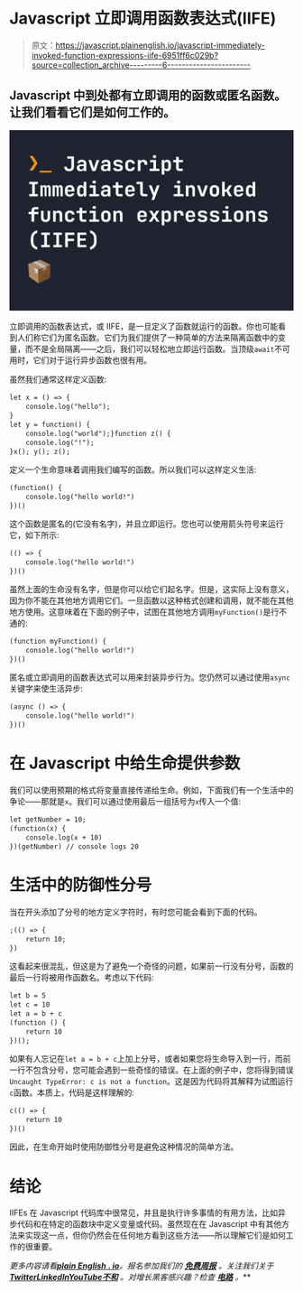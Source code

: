 # Javascript 立即调用函数表达式(IIFE)

> 原文：<https://javascript.plainenglish.io/javascript-immediately-invoked-function-expressions-iife-6951ff6c029b?source=collection_archive---------6----------------------->

## Javascript 中到处都有立即调用的函数或匿名函数。让我们看看它们是如何工作的。

![](img/05eccaa73ec20987ce8d47776fec62f6.png)

立即调用的函数表达式，或 IIFE，是一旦定义了函数就运行的函数。你也可能看到人们称它们为匿名函数。它们为我们提供了一种简单的方法来隔离函数中的变量，而不是全局隔离——之后，我们可以轻松地立即运行函数。当顶级`await`不可用时，它们对于运行异步函数也很有用。

虽然我们通常这样定义函数:

```
let x = () => {
    console.log("hello");
}
let y = function() {
    console.log("world");}function z() {
    console.log("!");
}x(); y(); z();
```

定义一个生命意味着调用我们编写的函数。所以我们可以这样定义生活:

```
(function() {
    console.log("hello world!")
})()
```

这个函数是匿名的(它没有名字)，并且立即运行。您也可以使用箭头符号来运行它，如下所示:

```
(() => {
    console.log("hello world!")
})()
```

虽然上面的生命没有名字，但是你可以给它们起名字。但是，这实际上没有意义，因为你不能在其他地方调用它们。一旦函数以这种格式创建和调用，就不能在其他地方使用。这意味着在下面的例子中，试图在其他地方调用`myFunction()`是行不通的:

```
(function myFunction() {
    console.log("hello world!")
})()
```

匿名或立即调用的函数表达式可以用来封装异步行为。您仍然可以通过使用`async`关键字来使生活异步:

```
(async () => {
    console.log("hello world!")
})()
```

# 在 Javascript 中给生命提供参数

我们可以使用预期的格式将变量直接传递给生命。例如，下面我们有一个生活中的争论——那就是`x`。我们可以通过使用最后一组括号为`x`传入一个值:

```
let getNumber = 10;
(function(x) {
    console.log(x + 10)
})(getNumber) // console logs 20
```

# 生活中的防御性分号

当在开头添加了分号的地方定义字符时，有时您可能会看到下面的代码。

```
;(() => {
    return 10;
})
```

这看起来很混乱，但这是为了避免一个奇怪的问题，如果前一行没有分号，函数的最后一行将被用作函数名。考虑以下代码:

```
let b = 5
let c = 10
let a = b + c
(function () {
    return 10
})();
```

如果有人忘记在`let a = b + c`上加上分号，或者如果您将生命导入到一行，而前一行不包含分号，您可能会遇到一些奇怪的错误。在上面的例子中，您将得到错误`Uncaught TypeError: c is not a function`。这是因为代码将其解释为试图运行`c`函数。本质上，代码是这样理解的:

```
c(() => {
    return 10
})()
```

因此，在生命开始时使用防御性分号是避免这种情况的简单方法。

# 结论

IIFEs 在 Javascript 代码库中很常见，并且是执行许多事情的有用方法，比如异步代码和在特定的函数块中定义变量或代码。虽然现在在 Javascript 中有其他方法来实现这一点，但你仍然会在任何地方看到这些方法——所以理解它们是如何工作的很重要。

*更多内容请看*[***plain English . io***](https://plainenglish.io/)*。报名参加我们的* [***免费周报***](http://newsletter.plainenglish.io/) *。关注我们关于*[***Twitter***](https://twitter.com/inPlainEngHQ)[***LinkedIn***](https://www.linkedin.com/company/inplainenglish/)*[***YouTube***](https://www.youtube.com/channel/UCtipWUghju290NWcn8jhyAw)*[***不和***](https://discord.gg/GtDtUAvyhW) *。对增长黑客感兴趣？检查* [***电路***](https://circuit.ooo/) *。***